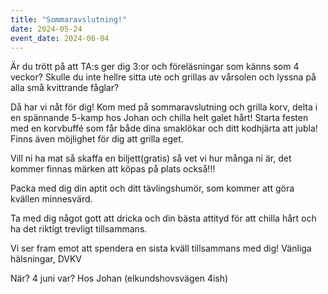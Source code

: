 ```yaml
---
title: "Sommaravslutning!"
date: 2024-05-24
event_date: 2024-06-04
---
```


Är du trött på att TA:s ger dig 3:or och föreläsningar som känns som 4 veckor? Skulle du inte hellre sitta ute och grillas av vårsolen och lyssna på alla små kvittrande fåglar?

Då har vi nåt för dig! Kom med på sommaravslutning och grilla korv, delta i en spännande 5-kamp hos Johan och chilla helt galet hårt! Starta festen med en korvbuffé som får både dina smaklökar och ditt kodhjärta att jubla! Finns även möjlighet för dig att grilla eget.

Vill ni ha mat så skaffa en biljett(gratis) så vet vi hur många ni är, det kommer finnas märken att köpas på plats också!!!

Packa med dig din aptit och ditt tävlingshumör, som kommer att göra kvällen minnesvärd. 

Ta med dig något gott att dricka och din bästa attityd för att chilla hårt och ha det riktigt trevligt tillsammans.

Vi ser fram emot att spendera en sista kväll tillsammans med dig! Vänliga hälsningar, DVKV

När? 4 juni
var? Hos Johan (elkundshovsvägen 4ish)
